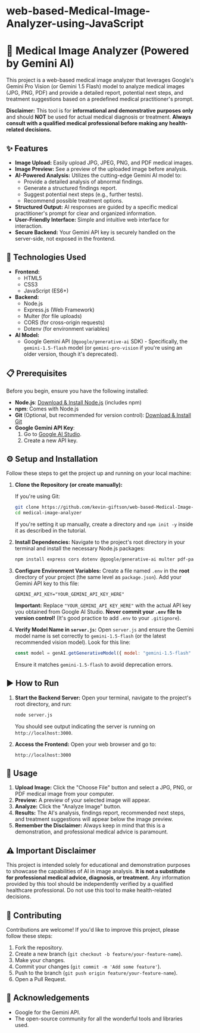 # web-based-Medical-Image-Analyzer-using-JavaScript

# 🏥 Medical Image Analyzer (Powered by Gemini AI)

This project is a web-based medical image analyzer that leverages Google's Gemini Pro Vision (or Gemini 1.5 Flash) model to analyze medical images (JPG, PNG, PDF) and provide a detailed report, potential next steps, and treatment suggestions based on a predefined medical practitioner's prompt.

**Disclaimer:** This tool is for **informational and demonstrative purposes only** and should **NOT** be used for actual medical diagnosis or treatment. **Always consult with a qualified medical professional before making any health-related decisions.**

## ✨ Features

* **Image Upload:** Easily upload JPG, JPEG, PNG, and PDF medical images.
* **Image Preview:** See a preview of the uploaded image before analysis.
* **AI-Powered Analysis:** Utilizes the cutting-edge Gemini AI model to:
    * Provide a detailed analysis of abnormal findings.
    * Generate a structured findings report.
    * Suggest potential next steps (e.g., further tests).
    * Recommend possible treatment options.
* **Structured Output:** AI responses are guided by a specific medical practitioner's prompt for clear and organized information.
* **User-Friendly Interface:** Simple and intuitive web interface for interaction.
* **Secure Backend:** Your Gemini API key is securely handled on the server-side, not exposed in the frontend.

## 🚀 Technologies Used

* **Frontend:**
    * HTML5
    * CSS3
    * JavaScript (ES6+)
* **Backend:**
    * Node.js
    * Express.js (Web Framework)
    * Multer (for file uploads)
    * CORS (for cross-origin requests)
    * Dotenv (for environment variables)
* **AI Model:**
    * Google Gemini API (`@google/generative-ai` SDK) - Specifically, the `gemini-1.5-flash` model (or `gemini-pro-vision` if you're using an older version, though it's deprecated).

## 📋 Prerequisites

Before you begin, ensure you have the following installed:

* **Node.js**: [Download & Install Node.js](https://nodejs.org/en/download/) (includes npm)
* **npm**: Comes with Node.js
* **Git** (Optional, but recommended for version control): [Download & Install Git](https://git-scm.com/downloads)
* **Google Gemini API Key**:
    1.  Go to [Google AI Studio](https://aistudio.google.com/app/apikey).
    2.  Create a new API key.

## ⚙️ Setup and Installation

Follow these steps to get the project up and running on your local machine:

1.  **Clone the Repository (or create manually):**

    If you're using Git:
    ```bash
    git clone https://github.com/kevin-giftson/web-based-Medical-Image-Analyzer-using-JavaScript.git
    cd medical-image-analyzer
    ```
    If you're setting it up manually, create a directory and `npm init -y` inside it as described in the tutorial.

2.  **Install Dependencies:**
    Navigate to the project's root directory in your terminal and install the necessary Node.js packages:
    ```bash
    npm install express cors dotenv @google/generative-ai multer pdf-parse
    ```

3.  **Configure Environment Variables:**
    Create a file named `.env` in the **root** directory of your project (the same level as `package.json`).
    Add your Gemini API key to this file:
    ```dotenv
    GEMINI_API_KEY="YOUR_GEMINI_API_KEY_HERE"
    ```
    **Important:** Replace `"YOUR_GEMINI_API_KEY_HERE"` with the actual API key you obtained from Google AI Studio. **Never commit your `.env` file to version control!** (It's good practice to add `.env` to your `.gitignore`).

4.  **Verify Model Name in `server.js`:**
    Open `server.js` and ensure the Gemini model name is set correctly to `gemini-1.5-flash` (or the latest recommended vision model).
    Look for this line:
    ```javascript
    const model = genAI.getGenerativeModel({ model: "gemini-1.5-flash" }); // Or 'gemini-pro-vision' (deprecated)
    ```
    Ensure it matches `gemini-1.5-flash` to avoid deprecation errors.

## ▶️ How to Run

1.  **Start the Backend Server:**
    Open your terminal, navigate to the project's root directory, and run:
    ```bash
    node server.js
    ```
    You should see output indicating the server is running on `http://localhost:3000`.

2.  **Access the Frontend:**
    Open your web browser and go to:
    ```
    http://localhost:3000
    ```

## 🚀 Usage

1.  **Upload Image:** Click the "Choose File" button and select a JPG, PNG, or PDF medical image from your computer.
2.  **Preview:** A preview of your selected image will appear.
3.  **Analyze:** Click the "Analyze Image" button.
4.  **Results:** The AI's analysis, findings report, recommended next steps, and treatment suggestions will appear below the image preview.
5.  **Remember the Disclaimer:** Always keep in mind that this is a demonstration, and professional medical advice is paramount.

## ⚠️ Important Disclaimer

This project is intended solely for educational and demonstration purposes to showcase the capabilities of AI in image analysis. **It is not a substitute for professional medical advice, diagnosis, or treatment.** Any information provided by this tool should be independently verified by a qualified healthcare professional. Do not use this tool to make health-related decisions.

## 🤝 Contributing

Contributions are welcome! If you'd like to improve this project, please follow these steps:

1.  Fork the repository.
2.  Create a new branch (`git checkout -b feature/your-feature-name`).
3.  Make your changes.
4.  Commit your changes (`git commit -m 'Add some feature'`).
5.  Push to the branch (`git push origin feature/your-feature-name`).
6.  Open a Pull Request.


## 🙏 Acknowledgements

* Google for the Gemini API.
* The open-source community for all the wonderful tools and libraries used.
